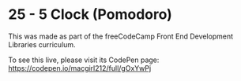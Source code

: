 # 25 - 5 Clock (Pomodoro)

This was made as part of the freeCodeCamp Front End Development Libraries curriculum.

To see this live, please visit its CodePen page: https://codepen.io/macgirl212/full/gOxYwPj
